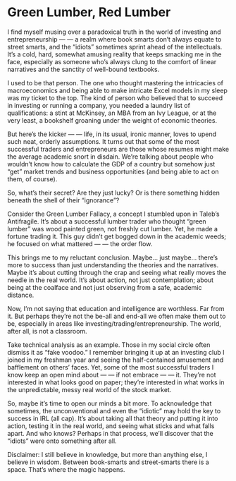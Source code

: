 # Green Lumber, Red Lumber

I find myself musing over a paradoxical truth in the world of investing and entrepreneurship — — a realm where book smarts don’t always equate to street smarts, and the “idiots” sometimes sprint ahead of the intellectuals. It’s a cold, hard, somewhat amusing reality that keeps smacking me in the face, especially as someone who’s always clung to the comfort of linear narratives and the sanctity of well-bound textbooks.

I used to be that person. The one who thought mastering the intricacies of macroeconomics and being able to make intricate Excel models in my sleep was my ticket to the top. The kind of person who believed that to succeed in investing or running a company, you needed a laundry list of qualifications: a stint at McKinsey, an MBA from an Ivy League, or at the very least, a bookshelf groaning under the weight of economic theories.

But here’s the kicker — — life, in its usual, ironic manner, loves to upend such neat, orderly assumptions. It turns out that some of the most successful traders and entrepreneurs are those whose resumes might make the average academic snort in disdain. We’re talking about people who wouldn’t know how to calculate the GDP of a country but somehow just “get” market trends and business opportunities (and being able to act on them, of course).

So, what’s their secret? Are they just lucky? Or is there something hidden beneath the shell of their “ignorance”?

Consider the Green Lumber Fallacy, a concept I stumbled upon in Taleb’s Antifragile. It’s about a successful lumber trader who thought “green lumber” was wood painted green, not freshly cut lumber. Yet, he made a fortune trading it. This guy didn’t get bogged down in the academic weeds; he focused on what mattered — — the order flow.

This brings me to my reluctant conclusion. Maybe… just maybe… there’s more to success than just understanding the theories and the narratives. Maybe it’s about cutting through the crap and seeing what really moves the needle in the real world. It’s about action, not just contemplation; about being at the coalface and not just observing from a safe, academic distance.

Now, I’m not saying that education and intelligence are worthless. Far from it. But perhaps they’re not the be-all and end-all we often make them out to be, especially in areas like investing/trading/entrepreneurship. The world, after all, is not a classroom.

Take technical analysis as an example. Those in my social circle often dismiss it as “fake voodoo.” I remember bringing it up at an investing club I joined in my freshman year and seeing the half-contained amusement and bafflement on others’ faces. Yet, some of the most successful traders I know keep an open mind about — — if not embrace — — it. They’re not interested in what looks good on paper; they’re interested in what works in the unpredictable, messy real world of the stock market.

So, maybe it’s time to open our minds a bit more. To acknowledge that sometimes, the unconventional and even the “idiotic” may hold the key to success in IRL (all cap). It’s about taking all that theory and putting it into action, testing it in the real world, and seeing what sticks and what falls apart. And who knows? Perhaps in that process, we’ll discover that the “idiots” were onto something after all.

Disclaimer: I still believe in knowledge, but more than anything else, I believe in wisdom. Between book-smarts and street-smarts there is a space. That’s where the magic happens.